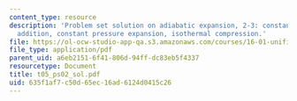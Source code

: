 ```yaml
---
content_type: resource
description: 'Problem set solution on adiabatic expansion, 2-3: constant volume heat
  addition, constant pressure expansion, isothermal compression.'
file: https://ol-ocw-studio-app-qa.s3.amazonaws.com/courses/16-01-unified-engineering-i-ii-iii-iv-fall-2005-spring-2006/635f1af7c50d65ec16ad6124d0415c26_t05_ps02_sol.pdf
file_type: application/pdf
parent_uid: a6eb2151-6f41-806d-94ff-dc83eb5f4337
resourcetype: Document
title: t05_ps02_sol.pdf
uid: 635f1af7-c50d-65ec-16ad-6124d0415c26
---
```

